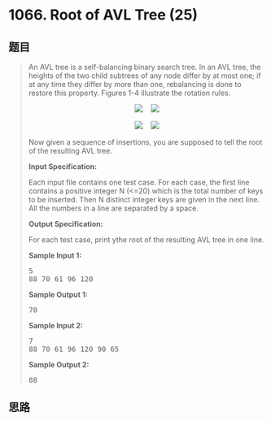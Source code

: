 <h1>1066. Root of AVL Tree (25)</h1>

## 题目

> <div id="problemContent">
> <p>An AVL tree is a self-balancing binary search tree.  In an AVL tree, the heights of the two child subtrees of any node differ by at most one; if at any time they differ by more than one, rebalancing is done to restore this property.  Figures 1-4 illustrate the rotation rules.</p>
> <center><img src="http://nos.patest.cn/79_mtxjq1kj3gx.jpg"/>    <img src="http://nos.patest.cn/79_mtxjqnwja2o.jpg"/></center>
> <p></p>
> <center><img src="http://nos.patest.cn/79_mtxjr4gyzdg.jpg"/>    <img src="http://nos.patest.cn/79_mtxjrh51o9y.jpg"/></center>
> <p>Now given a sequence of insertions, you are supposed to tell the root of the resulting AVL tree.</p>
> <p><b>
> Input Specification:
> </b></p>
> <p>Each input file contains one test case.  For each case, the first line contains a positive integer N (&lt;=20) which is the total number of keys to be inserted.  Then N distinct integer keys are given in the next line.  All the numbers in a line are separated by a space.</p>
> <p><b>
> Output Specification:
> </b></p>
> <p>For each test case, print ythe root of the resulting AVL tree in one line.</p>
> <b>Sample Input 1:</b><pre>
> 5
> 88 70 61 96 120
> </pre>
> <b>Sample Output 1:</b><pre>
> 70
> </pre>
> <b>Sample Input 2:</b><pre>
> 7
> 88 70 61 96 120 90 65
> </pre>
> <b>Sample Output 2:</b><pre>
> 88
> </pre>
> </div>

## 思路

